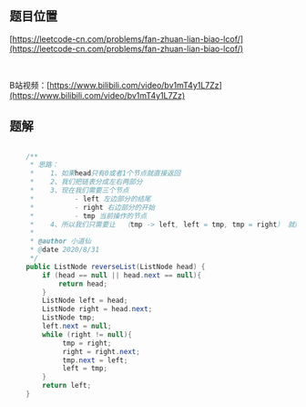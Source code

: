 ## 题目位置

[https://leetcode-cn.com/problems/fan-zhuan-lian-biao-lcof/](https://leetcode-cn.com/problems/fan-zhuan-lian-biao-lcof/)

<br/>

B站视频：[https://www.bilibili.com/video/bv1mT4y1L7Zz](https://www.bilibili.com/video/bv1mT4y1L7Zz)


## 题解


```java
    
    /**
     * 思路：
     *    1、如果head只有0或者1个节点就直接返回
     *    2、我们把链表分成左右两部分
     *    3、现在我们需要三个节点
     *          - left 左边部分的结尾
     *          - right 右边部分的开始
     *          - tmp 当前操作的节点
     *    4、所以我们只需要让  （tmp -> left, left = tmp, tmp = right） 就好了
     *
     * @author 小道仙
     * @date 2020/8/31
     */
    public ListNode reverseList(ListNode head) {
        if (head == null || head.next == null){
            return head;
        }
        ListNode left = head;
        ListNode right = head.next;
        ListNode tmp;
        left.next = null;
        while (right != null){
             tmp = right;
             right = right.next;
             tmp.next = left;
             left = tmp;
        }
        return left;
    }


```